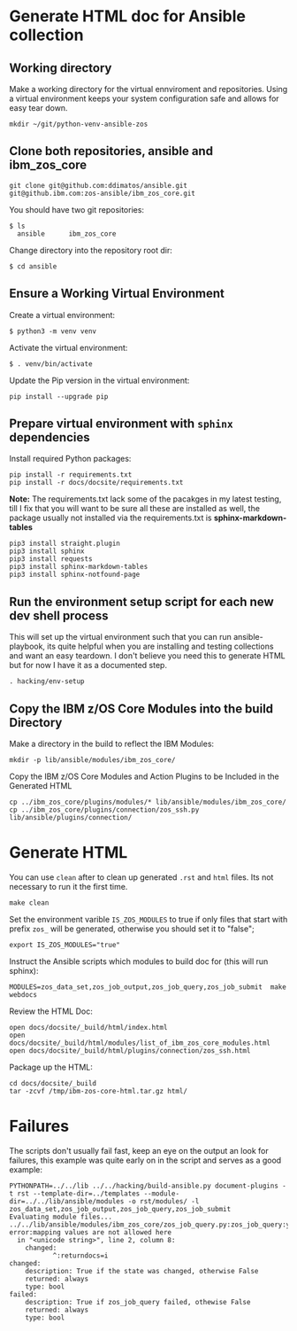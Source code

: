 # Generate HTML doc for Ansible collection

## Working directory

Make a working directory for the virtual ennviroment and repositories. Using a virtual environment keeps your system configuration safe and allows for easy tear down.

```
mkdir ~/git/python-venv-ansible-zos
```

## Clone both repositories, __ansible__ and __ibm_zos_core__
```
git clone git@github.com:ddimatos/ansible.git  
git@github.ibm.com:zos-ansible/ibm_zos_core.git
```

You should have two git repositories:
```
$ ls
  ansible      ibm_zos_core
```

Change directory into the repository root dir:
```
$ cd ansible
```

## Ensure a Working Virtual Environment

Create a virtual environment: 
```
$ python3 -m venv venv
```

Activate the virtual environment: 
```
$ . venv/bin/activate
```
 
Update the Pip version in the virtual environment: 
```
pip install --upgrade pip
```

## Prepare virtual environment with `sphinx` dependencies

Install required Python packages:
```
pip install -r requirements.txt
pip install -r docs/docsite/requirements.txt
```

__Note:__
The requirements.txt lack some of the pacakges in my latest testing, till I fix that you will want to be sure all these are installed as well, the package usually not installed via the requirements.txt is __sphinx-markdown-tables__

```
pip3 install straight.plugin
pip3 install sphinx 
pip3 install requests 
pip3 install sphinx-markdown-tables
pip3 install sphinx-notfound-page 

```

## Run the environment setup script for each new dev shell process
This will set up the virtual environment such that you can run ansible-playbook, its quite helpful when you are installing and testing collections and want an easy teardown. I don't believe you need this to generate HTML but for now I have it as a documented step.

```
. hacking/env-setup

```

## Copy the IBM z/OS Core Modules into the build Directory

Make a directory in the build to reflect the IBM Modules:
```
mkdir -p lib/ansible/modules/ibm_zos_core/
```

Copy the IBM z/OS Core Modules and Action Plugins to be Included in the Generated HTML
```
cp ../ibm_zos_core/plugins/modules/* lib/ansible/modules/ibm_zos_core/
cp ../ibm_zos_core/plugins/connection/zos_ssh.py lib/ansible/plugins/connection/
```

# Generate HTML
You can use `clean` after to clean up generated `.rst` and `html` files. Its not necessary to run it the first time.
```
make clean
```

Set the environment varible `IS_ZOS_MODULES` to true if only files that start with prefix `zos_` will be generated, otherwise you should set it to "false";
```
export IS_ZOS_MODULES="true"
```
  
Instruct the Ansible scripts  which modules to build doc for (this will run sphinx):
```
MODULES=zos_data_set,zos_job_output,zos_job_query,zos_job_submit  make webdocs
```

Review the HTML Doc:
```
open docs/docsite/_build/html/index.html
open docs/docsite/_build/html/modules/list_of_ibm_zos_core_modules.html
open docs/docsite/_build/html/plugins/connection/zos_ssh.html
```

Package up the HTML:
```
cd docs/docsite/_build 
tar -zcvf /tmp/ibm-zos-core-html.tar.gz html/
```

# Failures
The scripts don't usually fail fast, keep an eye on the output an look for failures, this example was quite early on in the script and serves as a good example:

```
PYTHONPATH=../../lib ../../hacking/build-ansible.py document-plugins -t rst --template-dir=../templates --module-dir=../../lib/ansible/modules -o rst/modules/ -l zos_data_set,zos_job_output,zos_job_query,zos_job_submit
Evaluating module files...
../../lib/ansible/modules/ibm_zos_core/zos_job_query.py:zos_job_query:yaml error:mapping values are not allowed here
  in "<unicode string>", line 2, column 8:
    changed:
           ^:returndocs=i
changed:
    description: True if the state was changed, otherwise False
    returned: always
    type: bool
failed:
    description: True if zos_job_query failed, othewise False
    returned: always
    type: bool
```
